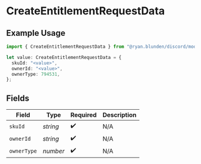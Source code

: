 # CreateEntitlementRequestData

## Example Usage

```typescript
import { CreateEntitlementRequestData } from "@ryan.blunden/discord/models/components";

let value: CreateEntitlementRequestData = {
  skuId: "<value>",
  ownerId: "<value>",
  ownerType: 794531,
};
```

## Fields

| Field              | Type               | Required           | Description        |
| ------------------ | ------------------ | ------------------ | ------------------ |
| `skuId`            | *string*           | :heavy_check_mark: | N/A                |
| `ownerId`          | *string*           | :heavy_check_mark: | N/A                |
| `ownerType`        | *number*           | :heavy_check_mark: | N/A                |
